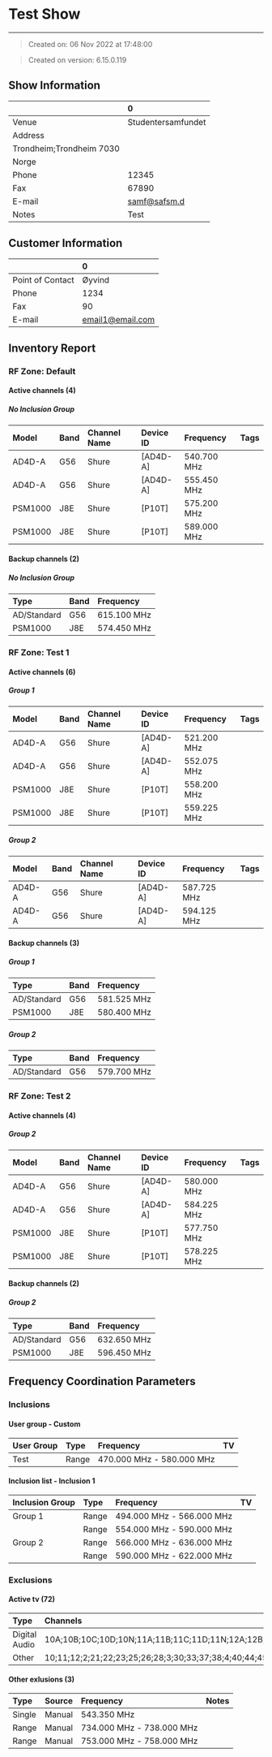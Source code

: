 # Test Show
---

> Created on: 06 Nov 2022 at 17:48:00

> Created on version: 6.15.0.119

## Show Information

|                            | 0                  |
|:---------------------------|:-------------------|
| Venue                      | Studentersamfundet |
| Address                    |                    |
| Trondheim;Trondheim   7030 |                    |
| Norge                      |                    |
| Phone                      | 12345              |
| Fax                        | 67890              |
| E-mail                     | samf@safsm.d       |
| Notes                      | Test               |


## Customer Information

|                  | 0                |
|:-----------------|:-----------------|
| Point of Contact | Øyvind           |
| Phone            | 1234             |
| Fax              | 90               |
| E-mail           | email1@email.com |

## Inventory Report
    
### RF Zone: Default

#### Active channels (4)

##### No Inclusion Group

| Model   | Band   | Channel Name   | Device ID   | Frequency   | Tags   |
|:--------|:-------|:---------------|:------------|:------------|:-------|
| AD4D-A  | G56    | Shure          | [AD4D-A]    | 540.700 MHz |        |
| AD4D-A  | G56    | Shure          | [AD4D-A]    | 555.450 MHz |        |
| PSM1000 | J8E    | Shure          | [P10T]      | 575.200 MHz |        |
| PSM1000 | J8E    | Shure          | [P10T]      | 589.000 MHz |        |

#### Backup channels (2)

##### No Inclusion Group

| Type        | Band   | Frequency   |
|:------------|:-------|:------------|
| AD/Standard | G56    | 615.100 MHz |
| PSM1000     | J8E    | 574.450 MHz |

### RF Zone: Test 1

#### Active channels (6)

##### Group 1

| Model   | Band   | Channel Name   | Device ID   | Frequency   | Tags   |
|:--------|:-------|:---------------|:------------|:------------|:-------|
| AD4D-A  | G56    | Shure          | [AD4D-A]    | 521.200 MHz |        |
| AD4D-A  | G56    | Shure          | [AD4D-A]    | 552.075 MHz |        |
| PSM1000 | J8E    | Shure          | [P10T]      | 558.200 MHz |        |
| PSM1000 | J8E    | Shure          | [P10T]      | 559.225 MHz |        |

##### Group 2

| Model   | Band   | Channel Name   | Device ID   | Frequency   | Tags   |
|:--------|:-------|:---------------|:------------|:------------|:-------|
| AD4D-A  | G56    | Shure          | [AD4D-A]    | 587.725 MHz |        |
| AD4D-A  | G56    | Shure          | [AD4D-A]    | 594.125 MHz |        |

#### Backup channels (3)

##### Group 1

| Type        | Band   | Frequency   |
|:------------|:-------|:------------|
| AD/Standard | G56    | 581.525 MHz |
| PSM1000     | J8E    | 580.400 MHz |

##### Group 2

| Type        | Band   | Frequency   |
|:------------|:-------|:------------|
| AD/Standard | G56    | 579.700 MHz |

### RF Zone: Test 2

#### Active channels (4)

##### Group 2

| Model   | Band   | Channel Name   | Device ID   | Frequency   | Tags   |
|:--------|:-------|:---------------|:------------|:------------|:-------|
| AD4D-A  | G56    | Shure          | [AD4D-A]    | 580.000 MHz |        |
| AD4D-A  | G56    | Shure          | [AD4D-A]    | 584.225 MHz |        |
| PSM1000 | J8E    | Shure          | [P10T]      | 577.750 MHz |        |
| PSM1000 | J8E    | Shure          | [P10T]      | 578.225 MHz |        |

#### Backup channels (2)

##### Group 2

| Type        | Band   | Frequency   |
|:------------|:-------|:------------|
| AD/Standard | G56    | 632.650 MHz |
| PSM1000     | J8E    | 596.450 MHz |

## Frequency Coordination Parameters

### Inclusions 

#### User group - Custom

| User Group   | Type   | Frequency                 | TV   |
|:-------------|:-------|:--------------------------|:-----|
| Test         | Range  | 470.000 MHz - 580.000 MHz |      |

#### Inclusion list - Inclusion 1

| Inclusion Group   | Type   | Frequency                 | TV   |
|:------------------|:-------|:--------------------------|:-----|
| Group 1           | Range  | 494.000 MHz - 566.000 MHz |      |
|                   | Range  | 554.000 MHz - 590.000 MHz |      |
| Group 2           | Range  | 566.000 MHz - 636.000 MHz |      |
|                   | Range  | 590.000 MHz - 622.000 MHz |      |

### Exclusions 

#### Active tv (72)

| Type          | Channels                                                                                                                |
|:--------------|:------------------------------------------------------------------------------------------------------------------------|
| Digital Audio | 10A;10B;10C;10D;10N;11A;11B;11C;11D;11N;12A;12B;12C;12D;12N;5A;5B;5C;5D;6A;6B;6C;6D;7A;7B;7C;7D;8A;8B;8C;8D;9A;9B;9C;9D |
| Other         | 10;11;12;2;21;22;23;25;26;28;3;30;33;37;38;4;40;44;45;46;47;48;49;5;50;51;52;53;57;58;59;6;60;61;7;8;9                  |

#### Other exlusions (3)

| Type   | Source   | Frequency                 | Notes   |
|:-------|:---------|:--------------------------|:--------|
| Single | Manual   | 543.350 MHz               |         |
| Range  | Manual   | 734.000 MHz - 738.000 MHz |         |
| Range  | Manual   | 753.000 MHz - 758.000 MHz |         |

